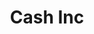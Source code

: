 ---
title: Cash Inc
slug: cash-inc
updated-on: '2024-05-30T13:44:31.749Z'
created-on: '2024-05-30T13:41:46.671Z'
published-on: '2024-05-30T13:54:32.469Z'
f_city-state-2:
- cms/city/magee-ms.md
- cms/city/metcalfe-ms.md
- cms/city/diberville-ms.md
- cms/city/louisville-ms.md
- cms/city/picayune-ms.md
- cms/city/lexington-ms.md
- cms/city/pascagoula-ms.md
- cms/city/waveland-ms.md
- cms/city/batesville-ms.md
- cms/city/vicksburg-ms.md
- cms/city/brookhaven-ms.md
- cms/city/carthage-ms.md
- cms/city/hattiesburg-ms.md
- cms/city/laurel-ms.md
- cms/city/gulfport-ms.md
- cms/city/walls-ms.md
- cms/city/clarksdale-ms.md
- cms/city/cleveland-ms.md
- cms/city/meridian-ms.md
- cms/city/greenville-ms.md
- cms/city/grenada-ms.md
- cms/city/taylorsville-ms.md
- cms/city/mendenhall-ms.md
- cms/city/natchez-ms.md
- cms/city/tupelo-ms.md
- cms/city/columbus-ms.md
- cms/city/southaven-ms.md
- cms/city/collins-ms.md
- cms/city/baton-rouge-la.md
- cms/city/saint-louis-ms.md
- cms/city/morton-ms.md
- cms/city/flowood-ms.md
f_locations:
- cms/payday-loan/cash-inc-7676.md
- cms/payday-loan/cash-inc-7677.md
- cms/payday-loan/cash-inc-7678.md
- cms/payday-loan/cash-inc-7679.md
- cms/payday-loan/cash-inc-7680.md
- cms/payday-loan/cash-inc-7681.md
- cms/payday-loan/cash-inc-7682.md
- cms/payday-loan/cash-inc-7683.md
- cms/payday-loan/cash-inc-7684.md
- cms/payday-loan/cash-inc-7685.md
- cms/payday-loan/cash-inc-7686.md
- cms/payday-loan/cash-inc-7687.md
- cms/payday-loan/cash-inc-7688.md
- cms/payday-loan/cash-inc-7689.md
- cms/payday-loan/cash-inc-7690.md
- cms/payday-loan/cash-inc-7691.md
- cms/payday-loan/cash-inc-7692.md
- cms/payday-loan/cash-inc-7693.md
- cms/payday-loan/cash-inc-7694.md
- cms/payday-loan/cash-inc-7695.md
- cms/payday-loan/cash-inc-7696.md
- cms/payday-loan/cash-inc-7697.md
- cms/payday-loan/cash-inc-7698.md
- cms/payday-loan/cash-inc-7699.md
- cms/payday-loan/cash-inc-7700.md
- cms/payday-loan/cash-inc-7701.md
- cms/payday-loan/cash-inc-7702.md
- cms/payday-loan/cash-inc-7703.md
- cms/payday-loan/cash-inc-7704.md
- cms/payday-loan/cash-inc-7705.md
- cms/payday-loan/cash-inc-7706.md
- cms/payday-loan/cash-inc-7707.md
- cms/payday-loan/cash-inc-7708.md
- cms/payday-loan/cash-inc-7709.md
- cms/payday-loan/cash-inc-7710.md
- cms/payday-loan/cash-inc-7711.md
- cms/payday-loan/cash-inc-7712.md
- cms/payday-loan/cash-inc-7713.md
- cms/payday-loan/cash-inc-7714.md
- cms/payday-loan/cash-inc-7715.md
- cms/payday-loan/cash-inc-7716.md
- cms/payday-loan/cash-inc-7717.md
- cms/payday-loan/cash-inc-7718.md
- cms/payday-loan/cash-inc-7719.md
- cms/payday-loan/cash-inc-7720.md
- cms/payday-loan/cash-inc-7721.md
- cms/payday-loan/cash-inc-7722.md
- cms/payday-loan/cash-inc-7723.md
- cms/payday-loan/cash-inc-7724.md
- cms/payday-loan/cash-inc-7725.md
- cms/payday-loan/cash-inc-7726.md
- cms/payday-loan/cash-inc-7727.md
- cms/payday-loan/cash-inc-7728.md
- cms/payday-loan/cash-inc-7729.md
- cms/payday-loan/cash-inc-7730.md
- cms/payday-loan/cash-inc-7731.md
- cms/payday-loan/cash-inc-7732.md
- cms/payday-loan/cash-inc-7733.md
- cms/payday-loan/cash-inc-7734.md
- cms/payday-loan/cash-inc-7735.md
- cms/payday-loan/cash-inc-7736.md
- cms/payday-loan/cash-inc-7737.md
- cms/payday-loan/cash-inc-7738.md
- cms/payday-loan/cash-inc-7739.md
- cms/payday-loan/cash-inc-7740.md
- cms/payday-loan/cash-inc-7741.md
- cms/payday-loan/cash-inc-7742.md
- cms/payday-loan/cash-inc-7743.md
- cms/payday-loan/cash-inc-7744.md
- cms/payday-loan/cash-inc-7745.md
- cms/payday-loan/cash-inc-7746.md
f_states:
- cms/state/mississippi.md
- cms/state/louisiana.md
layout: '[company].html'
tags: company
---